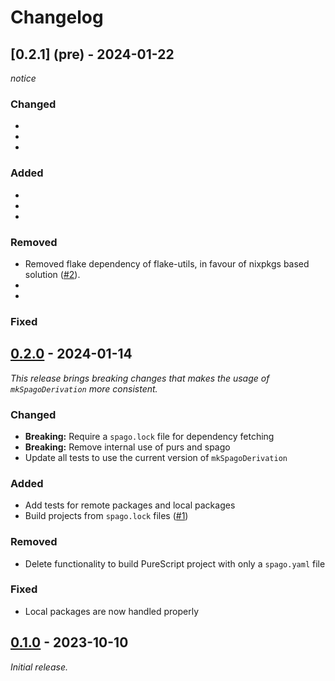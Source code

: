 # Changelog

## [0.2.1] (pre) - 2024-01-22
_notice_

### Changed

-
-
-

### Added

-
-
-

### Removed

- Removed flake dependency of flake-utils, in favour of nixpkgs based solution ([#2](https://github.com/jeslie0/mkSpagoDerivation/issues/2)).
-
-

### Fixed
## [0.2.0] - 2024-01-14

_This release brings breaking changes that makes the usage of `mkSpagoDerivation` more consistent._

### Changed

- **Breaking:** Require a `spago.lock` file for dependency fetching
- **Breaking:** Remove internal use of purs and spago
- Update all tests to use the current version of `mkSpagoDerivation`

### Added

- Add tests for remote packages and local packages
- Build projects from `spago.lock` files ([#1](https://https://github.com/jeslie0/mkSpagoDerivation/issues/1))

### Removed

- Delete functionality to build PureScript project with only a `spago.yaml` file

### Fixed

- Local packages are now handled properly

## [0.1.0] - 2023-10-10

_Initial release._

[0.2.0]: https://github.com/jeslie0/mkSpagoDerivation/releases/tag/v0.2.0
[0.1.0]: https://github.com/jeslie0/mkSpagoDerivation/releases/tag/v0.1.0
